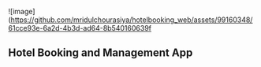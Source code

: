 ![image](https://github.com/mridulchourasiya/hotelbooking_web/assets/99160348/61cce93e-6a2d-4b3d-ad64-8b540160639f
<h2>Hotel Booking and Management App</h2>
